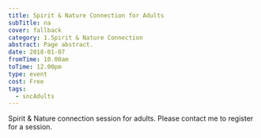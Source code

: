 ```yaml
---
title: Spirit & Nature Connection for Adults
subTitle: na
cover: fallback
category: 1.Spirit & Nature Connection
abstract: Page abstract.
date: 2018-01-07
fromTime: 10.00am
toTime: 12.00pm
type: event
cost: Free
tags:
  - sncAdults
---
```


Spirit & Nature connection session for adults. Please contact me to register for a session.

